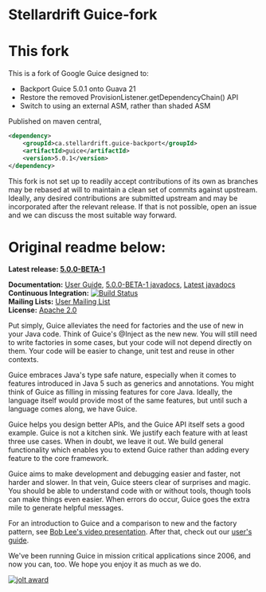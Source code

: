 Stellardrift Guice-fork
====

# This fork

This is a fork of Google Guice designed to:

- Backport Guice 5.0.1 onto Guava 21
- Restore the removed ProvisionListener.getDependencyChain() API
- Switch to using an external ASM, rather than shaded ASM

Published on maven central,

```xml
<dependency>
    <groupId>ca.stellardrift.guice-backport</groupId>
    <artifactId>guice</artifactId>
    <version>5.0.1</version>
</dependency>

```

This fork is not set up to readily accept contributions of its own as branches may be rebased at will to maintain a 
clean set of commits against upstream. Ideally, any desired contributions are submitted upstream and may be incorporated 
after the relevant release. If that is not possible, open an issue and we can discuss the most suitable way forward.

# Original readme below:


**Latest release: [5.0.0-BETA-1](https://github.com/google/guice/wiki/Guice500)**

**Documentation:** [User Guide](https://github.com/google/guice/wiki/Motivation), [5.0.0-BETA-1 javadocs](https://google.github.io/guice/api-docs/5.0.0-BETA-1/javadoc/index.html), [Latest javadocs](https://google.github.io/guice/api-docs/latest/javadoc/index.html) <br/>
**Continuous Integration:** [![Build Status](https://github.com/google/guice/workflows/continuous-integration/badge.svg)](https://github.com/google/guice/actions) <br/>
**Mailing Lists:** [User Mailing List](http://groups.google.com/group/google-guice) <br/>
**License:** [Apache 2.0](http://www.apache.org/licenses/LICENSE-2.0)

Put simply, Guice alleviates the need for factories and the use of new in your Java code. Think of Guice's @Inject as the new new. You will still need to write factories in some cases, but your code will not depend directly on them. Your code will be easier to change, unit test and reuse in other contexts.

Guice embraces Java's type safe nature, especially when it comes to features introduced in Java 5 such as generics and annotations. You might think of Guice as filling in missing features for core Java. Ideally, the language itself would provide most of the same features, but until such a language comes along, we have Guice.

Guice helps you design better APIs, and the Guice API itself sets a good example. Guice is not a kitchen sink. We justify each feature with at least three use cases. When in doubt, we leave it out. We build general functionality which enables you to extend Guice rather than adding every feature to the core framework.

Guice aims to make development and debugging easier and faster, not harder and slower. In that vein, Guice steers clear of surprises and magic. You should be able to understand code with or without tools, though tools can make things even easier. When errors do occur, Guice goes the extra mile to generate helpful messages.

For an introduction to Guice and a comparison to new and the factory pattern, see [Bob Lee's video presentation](https://www.youtube.com/watch?v=hBVJbzAagfs). After that, check out our [user's guide](https://github.com/google/guice/wiki/Motivation).

We've been running Guice in mission critical applications since 2006, and now you can, too. We hope you enjoy it as much as we do.

[![jolt award](https://user-images.githubusercontent.com/1885701/52603534-0d620380-2e1c-11e9-8cd5-95f0e141fcb0.png)](http://www.drdobbs.com/tools/winners-of-the-18th-jolt-product-excelle/207600666?pgno=6)
